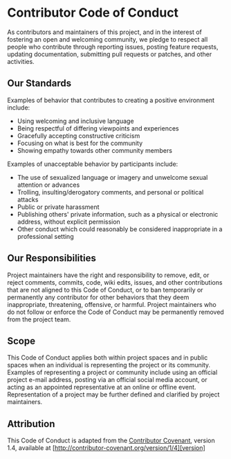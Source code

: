 # Contributor Code of Conduct

As contributors and maintainers of this project, and in the interest of fostering an open and welcoming community,
we pledge to respect all people who contribute through reporting issues, posting feature requests, updating documentation,
submitting pull requests or patches, and other activities.

## Our Standards

Examples of behavior that contributes to creating a positive environment include:

* Using welcoming and inclusive language
* Being respectful of differing viewpoints and experiences
* Gracefully accepting constructive criticism
* Focusing on what is best for the community
* Showing empathy towards other community members

Examples of unacceptable behavior by participants include:

* The use of sexualized language or imagery and unwelcome sexual attention or advances
* Trolling, insulting/derogatory comments, and personal or political attacks
* Public or private harassment
* Publishing others' private information, such as a physical or electronic address, without explicit permission
* Other conduct which could reasonably be considered inappropriate in a professional setting

## Our Responsibilities

Project maintainers have the right and responsibility to remove, edit, or reject comments, commits, code,
wiki edits, issues, and other contributions that are not aligned to this Code of Conduct, or to ban temporarily
or permanently any contributor for other behaviors that they deem inappropriate, threatening, offensive, or harmful.
Project maintainers who do not follow or enforce the Code of Conduct may be permanently removed from the project team.

## Scope

This Code of Conduct applies both within project spaces and in public spaces when an individual is representing the project or
its community. Examples of representing a project or community include using an official project e-mail address, posting via
an official social media account, or acting as an appointed representative at an online or offline event. Representation of a project
may be further defined and clarified by project maintainers.

## Attribution

This Code of Conduct is adapted from the [Contributor Covenant][homepage], version 1.4, available at [http://contributor-covenant.org/version/1/4][version]

[homepage]: http://contributor-covenant.org
[version]: http://contributor-covenant.org/version/1/4/

